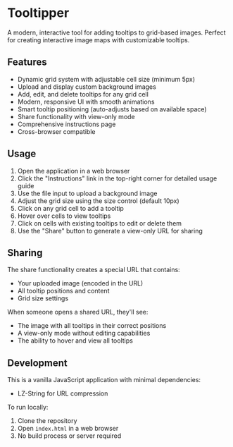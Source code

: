 # Tooltipper

A modern, interactive tool for adding tooltips to grid-based images. Perfect for creating interactive image maps with customizable tooltips.

## Features

- Dynamic grid system with adjustable cell size (minimum 5px)
- Upload and display custom background images
- Add, edit, and delete tooltips for any grid cell
- Modern, responsive UI with smooth animations
- Smart tooltip positioning (auto-adjusts based on available space)
- Share functionality with view-only mode
- Comprehensive instructions page
- Cross-browser compatible

## Usage

1. Open the application in a web browser
2. Click the "Instructions" link in the top-right corner for detailed usage guide
3. Use the file input to upload a background image
4. Adjust the grid size using the size control (default 10px)
5. Click on any grid cell to add a tooltip
6. Hover over cells to view tooltips
7. Click on cells with existing tooltips to edit or delete them
8. Use the "Share" button to generate a view-only URL for sharing

## Sharing

The share functionality creates a special URL that contains:
- Your uploaded image (encoded in the URL)
- All tooltip positions and content
- Grid size settings

When someone opens a shared URL, they'll see:
- The image with all tooltips in their correct positions
- A view-only mode without editing capabilities
- The ability to hover and view all tooltips

## Development

This is a vanilla JavaScript application with minimal dependencies:
- LZ-String for URL compression

To run locally:
1. Clone the repository
2. Open `index.html` in a web browser
3. No build process or server required
